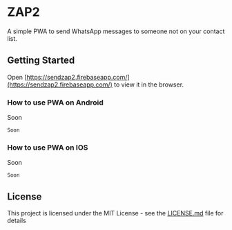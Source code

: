 # ZAP2

A simple PWA to send WhatsApp messages to someone not on your contact list.

## Getting Started

Open [https://sendzap2.firebaseapp.com/](https://sendzap2.firebaseapp.com/) to view it in the browser.

### How to use PWA on Android

Soon

```
Soon
```

### How to use PWA on IOS

Soon

```
Soon
```

## License

This project is licensed under the MIT License - see the [LICENSE.md](LICENSE.md) file for details
